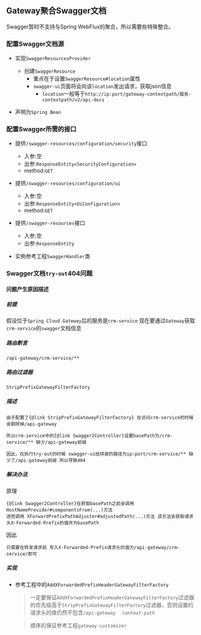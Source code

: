 ## Gateway聚合Swagger文档

Swagger暂时不支持与Spring WebFlux的聚合，所以需要些特殊整合。



### 配置Swagger文档源

- 实现`SwaggerResourcesProvider`
  - 创建`SwaggerResource`
    - 重点在于设置`SwaggerResource#location`属性
    - `swagger-ui`页面将会向该`location`发出请求，获取json信息
      - `location`一般等于`http://ip:port/gateway-contextpath/服务-contextpath/v2/api-docs`

- 声明为`Spring Bean`





### 配置Swagger所需的接口

- 提供`/swagger-resources/configuration/security`接口
  - 入参:空
  - 出参:`ResponseEntity<SecurityConfiguration>`
  - method:`GET`
- 提供`/swagger-resources/configuration/ui`
  - 入参:空
  - 出参:`ResponseEntity<UiConfiguration>`
  - method:`GET`
- 提供`/swagger-resources`接口
  - 入参:空
  - 出参:`ResponseEntity`

- 实例参考工程`SwaggerHandler`类



### Swagger文档`try-out`404问题

#### 问题产生原因描述

##### 前提

假设位于`Spring Cloud Gateway`后的服务是`crm-service`  现在要通过`Gateway`获取`crm-service`的`swagger`文档信息

##### 路由断言

`/api-gateway/crm-service/**`

##### 路由过滤器

`StripPrefixGatewayFilterFactory`

##### 描述

```
由于配置了{@link StripPrefixGatewayFilterFactory} 在访问crm-service的时候  会剔除掉/api-gateway
```

```
所以crm-service中的{@link Swagger2Controller}设置basePath为/crm-service/** 缺少/api-gateway前缀
```

```
因此，在执行try-out的时候 swagger-ui给拼装的路径为ip:port/crm-service/** 缺少了/api-gateway前缀 所以导致404
```

##### 解决办法

原理

```
{@link Swagger2Controller}在获取basePath之前会调用HostNameProvider#componentsFrom(...)方法
进而调用 XForwardPrefixPathAdjuster#adjustedPath(...)方法 该方法会获取请求头X-Forwarded-Prefix的值作为basePath
```

因此

```
只需要在转发请求前 写入X-Forwarded-Prefix请求头的值为/api-gateway/crm-service/即可
```

##### 实现

- 参考工程中的`AddXForwardedPrefixHeaderGatewayFilterFactory`

  > 一定要保证`AddXForwardedPrefixHeaderGatewayFilterFactory`过滤器的优先级高于`StripPrefixGatewayFilterFactory`过滤器，否则设置的请求头的值仍然不包含`/api-gateway  ` `context-path`

  > 顺序的保证参考工程`gateway-customizer`